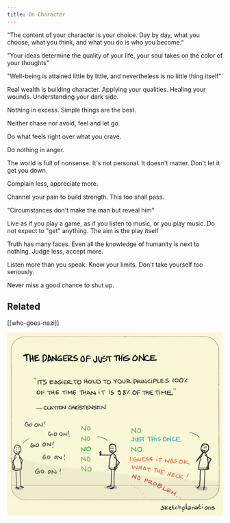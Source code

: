 ```yaml
---
title: On Character
---
```


"The content of your character is your choice. Day by day, what you choose, what you think, and what you do is who you become."  

"Your ideas determine the quality of your life, your soul takes on the color of your thoughts"  

"Well-being is attained little by little, and nevertheless is no little thing itself"

Real wealth is building character. Applying your qualities. Healing your wounds. Understanding your dark side.

Nothing in excess. Simple things are the best. 

Neither chase nor avoid, feel and let go. 

Do what feels right over what you crave.

Do nothing in anger. 

The world is full of nonsense. It's not personal. It doesn't matter. Don't let it get you down. 

Complain less, appreciate more. 

Channel your pain to build strength. This too shall pass. 

"Circumstances don't make the man but reveal him"  

Live as if you play a game, as if you listen to music, or you play music. Do not expect to "get" anything. The aim is the play itself 

Truth has many faces. Even all the knowledge of humanity is next to nothing. Judge less, accept more. 

Listen more than you speak. Know your limits. Don't take yourself too seriously. 

Never miss a good chance to shut up.


## Related

[[who-goes-nazi]]

![](/assets/static/img/principles-all-the-time.jpeg)

